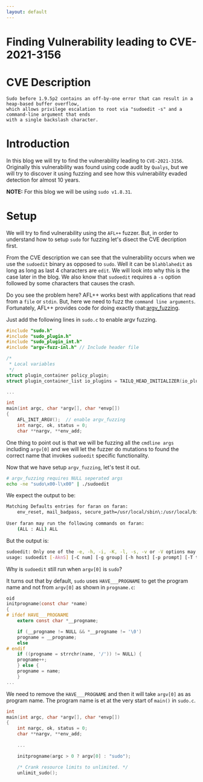 ```yaml
---
layout: default
---
```


# Finding Vulnerability leading to CVE-2021-3156

# CVE Description

```text
Sudo before 1.9.5p2 contains an off-by-one error that can result in a heap-based buffer overflow,
which allows privilege escalation to root via "sudoedit -s" and a command-line argument that ends
with a single backslash character.
```

# Introduction

In this blog we will try to find the vulnerability leading to `CVE-2021-3156`. Originally this vulnerability was found using code audit by `Qualys`, but we will try to discover it using fuzzing and see how this vulnerability evaded detection for almost 10 years.

**NOTE:** For this blog we will be using `sudo v1.8.31`.

# Setup

We will try to find vulnerability using the `AFL++` fuzzer. But, in order to understand how to setup `sudo` for fuzzing let's disect the CVE decription first.

From the CVE description we can see that the vulnerability occurs when we use the `sudoedit` binary as opposed to `sudo`. Well it can be `blahblahedit` as long as long as last 4 characters are `edit`. We will look into why this is the case later in the blog. We also know that `sudoedit` requires a `-s` option followed by some characters that causes the crash. 

Do you see the problem here? AFL++ works best with applications that read from a `file` or `stdin`. But, here we need to fuzz the `command line arguments`. Fortunately, AFL++ provides code for doing exactly that:[argv_fuzzing](https://github.com/AFLplusplus/AFLplusplus/blob/78b7e14c73baacf1d88b3c03955e78f5080d17ba/utils/argv_fuzzing/README.md#L4).

Just add the following lines in `sudo.c` to enable argv fuzzing.

```c
#include "sudo.h"
#include "sudo_plugin.h"
#include "sudo_plugin_int.h"
#include "argv-fuzz-inl.h" // Include header file

/*
 * Local variables
 */
struct plugin_container policy_plugin;
struct plugin_container_list io_plugins = TAILQ_HEAD_INITIALIZER(io_plugins);

...

int
main(int argc, char *argv[], char *envp[])
{
    AFL_INIT_ARGV();  // enable argv_fuzzing
    int nargc, ok, status = 0;
    char **nargv, **env_add;
```

One thing to point out is that we will be fuzzing all the `cmdline args` including `argv[0]` and we will let the fuzzer do mutations to found the correct name that invokes `sudoedit` specific functionality. 

Now that we have setup `argv_fuzzing`, let's test it out. 

```bash
# argv_fuzzing requires NULL seperated args 
echo -ne "sudo\x00-l\x00" | ./sudoedit
```

We expect the output to be:

```bash
Matching Defaults entries for faran on faran:
    env_reset, mail_badpass, secure_path=/usr/local/sbin\:/usr/local/bin\:/usr/sbin\:/usr/bin\:/sbin\:/bin\:/snap/bin, use_pty
 
User faran may run the following commands on faran:
    (ALL : ALL) ALL
```

But the output is:

```bash
sudoedit: Only one of the -e, -h, -i, -K, -l, -s, -v or -V options may be specified
usage: sudoedit [-AknS] [-C num] [-g group] [-h host] [-p prompt] [-T timeout] [-u user] file ..
```

Why is `sudoedit` still run when `argv[0]` is `sudo`?

It turns out that by default, `sudo` uses `HAVE___PROGNAME` to get the program name and not from `argv[0]` as shown in `progname.c`:

```c
oid
initprogname(const char *name)
{
# ifdef HAVE___PROGNAME
    extern const char *__progname;

    if (__progname != NULL && *__progname != '\0')
	progname = __progname;
    else
# endif
    if ((progname = strrchr(name, '/')) != NULL) {
	progname++;
    } else {
	progname = name;
    }
...
```
We need to remove the `HAVE___PROGNAME` and then it will take `argv[0]` as as program name. The program name is et at the very start of `main()` in `sudo.c`.

```c
int
main(int argc, char *argv[], char *envp[])
{
    int nargc, ok, status = 0;
    char **nargv, **env_add;
    
    ...

    initprogname(argc > 0 ? argv[0] : "sudo");

    /* Crank resource limits to unlimited. */
    unlimit_sudo();
```


